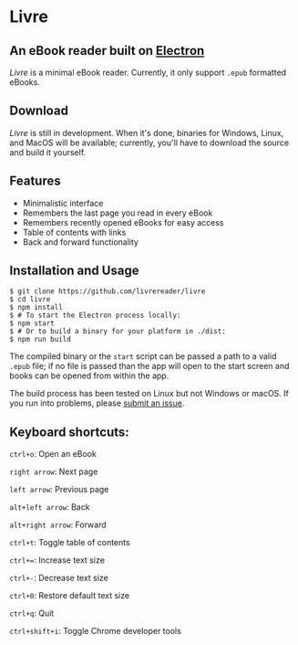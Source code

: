 # Livre
## An eBook reader built on [Electron](http://electron.atom.io)

*Livre* is a minimal eBook reader. Currently, it only support `.epub` formatted eBooks.

## Download
*Livre* is still in development. When it's done, binaries for Windows, Linux, and MacOS will be available; currently, you'll have to download the source and build it yourself.

## Features
- Minimalistic interface
- Remembers the last page you read in every eBook
- Remembers recently opened eBooks for easy access
- Table of contents with links
- Back and forward functionality

## Installation and Usage
```
$ git clone https://github.com/livrereader/livre
$ cd livre
$ npm install
$ # To start the Electron process locally:
$ npm start
$ # Or to build a binary for your platform in ./dist:
$ npm run build
```

The compiled binary or the `start` script can be passed a path to a valid `.epub` file; if no file is passed than the app will open to the start screen and books can be opened from within the app.

The build process has been tested on Linux but not Windows or macOS. If you run into problems, please [submit an issue](https://github.com/livrereader/livre/issues).

## Keyboard shortcuts:

`ctrl+o`: Open an eBook

`right arrow`: Next page

`left arrow`: Previous page

`alt+left arrow`: Back

`alt+right arrow`: Forward

`ctrl+t`: Toggle table of contents

`ctrl+=`: Increase text size

`ctrl+-`: Decrease text size

`ctrl+0`: Restore default text size

`ctrl+q`: Quit

`ctrl+shift+i`: Toggle Chrome developer tools
